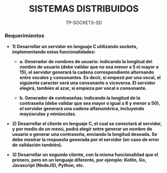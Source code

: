 <div align="center">
<h1> SISTEMAS DISTRIBUIDOS</h1>
</div>
<div align="center">
TP-SOCKETS-SD
</div>


### Requerimientos
-	<b> 1) Desarrollar un servidor en lenguaje C utilizando sockets, implementando estas funcionalidades: <b>

    -	<b> a. Generador de nombres de usuario: indicando la longitud del nombre de usuario (debe validar
que no sea menor a 5 ni mayor a 15), el servidor generará la cadena correspondiente alternando
entre vocales y consonantes. Es decir, si empezó por una vocal, el siguiente caracter será una
consonante o viceversa. El servidor elegirá, también al azar, si empieza por vocal o consonante. <b>

    -	<b> b. Generador de contraseñas: indicando la longitud de la contraseña (debe validar que sea mayor
o igual a 8 y menor a 50), el servidor generará una cadena alfanumérica, incluyendo mayúsculas
y minúsculas. <b>

-	<b> 2) Desarrollar el cliente en lenguaje C, el cual se conectará al servidor, y por medio de un menú, podrá
elegir entre generar un nombre de usuario o generar una contraseña, enviando la longitud deseada.
Se debe mostrar la respuesta generada por el servidor (en caso de error de validación también). <b>

-	<b> 3) Desarrollar un segundo cliente, con la misma funcionalidad que el primero, pero en un lenguaje
diferente, por ejemplo: Kotlin, Go, Javascript (NodeJS), Python, etc. <b>

